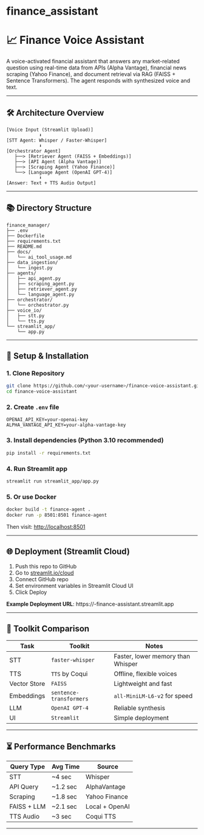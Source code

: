 # finance_assistant
# 📈 Finance Voice Assistant

A voice-activated financial assistant that answers any market-related question using real-time data from APIs (Alpha Vantage), financial news scraping (Yahoo Finance), and document retrieval via RAG (FAISS + Sentence Transformers). The agent responds with synthesized voice and text.

---

## 🛠️ Architecture Overview

```
[Voice Input (Streamlit Upload)]
            ⬇️
[STT Agent: Whisper / Faster-Whisper]
            ⬇️
[Orchestrator Agent]
   ├──> [Retriever Agent (FAISS + Embeddings)]
   ├──> [API Agent (Alpha Vantage)]
   ├──> [Scraping Agent (Yahoo Finance)]
   └──> [Language Agent (OpenAI GPT-4)]
            ⬇️
[Answer: Text + TTS Audio Output]
```

---

## 📚 Directory Structure

```
finance_manager/
├── .env
├── Dockerfile
├── requirements.txt
├── README.md
├── docs/
│   └── ai_tool_usage.md
├── data_ingestion/
│   └── ingest.py
├── agents/
│   ├── api_agent.py
│   ├── scraping_agent.py
│   ├── retriever_agent.py
│   └── language_agent.py
├── orchestrator/
│   └── orchestrator.py
├── voice_io/
│   ├── stt.py
│   └── tts.py
└── streamlit_app/
    └── app.py
```

---

## 🚀 Setup & Installation

### 1. Clone Repository

```bash
git clone https://github.com/<your-username>/finance-voice-assistant.git
cd finance-voice-assistant
```

### 2. Create `.env` file

```
OPENAI_API_KEY=your-openai-key
ALPHA_VANTAGE_API_KEY=your-alpha-vantage-key
```

### 3. Install dependencies (Python 3.10 recommended)

```bash
pip install -r requirements.txt
```

### 4. Run Streamlit app

```bash
streamlit run streamlit_app/app.py
```

### 5. Or use Docker

```bash
docker build -t finance-agent .
docker run -p 8501:8501 finance-agent
```

Then visit: [http://localhost:8501](http://localhost:8501)

---

## 🌐 Deployment (Streamlit Cloud)

1. Push this repo to GitHub
2. Go to [streamlit.io/cloud](https://streamlit.io/cloud)
3. Connect GitHub repo
4. Set environment variables in Streamlit Cloud UI
5. Click Deploy

**Example Deployment URL**: https\://<your-name>-finance-assistant.streamlit.app

---

## 🔗 Toolkit Comparison

| Task         | Toolkit                 | Notes                             |
| ------------ | ----------------------- | --------------------------------- |
| STT          | `faster-whisper`        | Faster, lower memory than Whisper |
| TTS          | `TTS` by Coqui          | Offline, flexible voices          |
| Vector Store | `FAISS`                 | Lightweight and fast              |
| Embeddings   | `sentence-transformers` | `all-MiniLM-L6-v2` for speed      |
| LLM          | `OpenAI GPT-4`          | Reliable synthesis                |
| UI           | `Streamlit`             | Simple deployment                 |

---

## ⏳ Performance Benchmarks

| Query Type  | Avg Time  | Source         |
| ----------- | --------- | -------------- |
| STT         | \~4 sec   | Whisper        |
| API Query   | \~1.2 sec | AlphaVantage   |
| Scraping    | \~1.8 sec | Yahoo Finance  |
| FAISS + LLM | \~2.1 sec | Local + OpenAI |
| TTS Audio   | \~3 sec   | Coqui TTS      |

---


